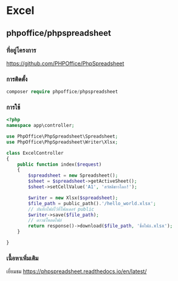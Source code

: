 # Excel

## phpoffice/phpspreadsheet

### ที่อยู่โครงการ

https://github.com/PHPOffice/PhpSpreadsheet
  
### การติดตั้ง
 
  ```php
  composer require phpoffice/phpspreadsheet
  ```
  
### การใช้

```php
<?php
namespace app\controller;

use PhpOffice\PhpSpreadsheet\Spreadsheet;
use PhpOffice\PhpSpreadsheet\Writer\Xlsx;

class ExcelController
{
    public function index($request)
    {
        $spreadsheet = new Spreadsheet();
        $sheet = $spreadsheet->getActiveSheet();
        $sheet->setCellValue('A1', 'สวัสดีชาวโลก!');

        $writer = new Xlsx($spreadsheet);
        $file_path = public_path().'/hello_world.xlsx';
        // บันทึกไฟล์ไว้ที่โฟลเดอร์ public
        $writer->save($file_path);
        // ดาวน์โหลดไฟล์
        return response()->download($file_path, 'ชื่อไฟล์.xlsx');
    }

}
```
  
### เนื้อหาเพิ่มเติม

เยี่ยมชม https://phpspreadsheet.readthedocs.io/en/latest/
